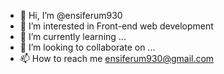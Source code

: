- 👋 Hi, I’m @ensiferum930
- 👀 I’m interested in Front-end web development
- 🌱 I’m currently learning ...
- 💞️ I’m looking to collaborate on ...
- 📫 How to reach me ensiferum930@gmail.com

<!---
ensiferum930/ensiferum930 is a ✨ special ✨ repository because its `README.md` (this file) appears on your GitHub profile.
You can click the Preview link to take a look at your changes.
--->
